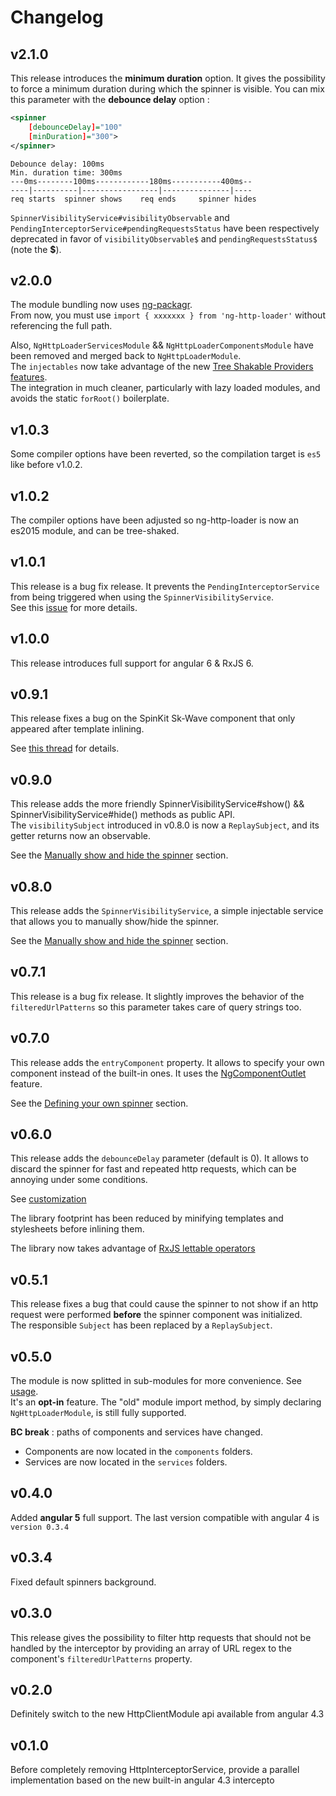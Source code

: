 # Changelog

## v2.1.0

This release introduces the **minimum duration** option. It gives the possibility to force a minimum duration during which the spinner is visible.
You can mix this parameter with the **debounce delay** option :

```xml
<spinner 
    [debounceDelay]="100"
    [minDuration]="300">
</spinner>
```

```
Debounce delay: 100ms
Min. duration time: 300ms
---0ms--------100ms------------180ms-----------400ms--
----|----------|-----------------|---------------|---- 
req starts  spinner shows    req ends     spinner hides
```

``SpinnerVisibilityService#visibilityObservable`` and ``PendingInterceptorService#pendingRequestsStatus`` have been respectively deprecated in favor of ``visibilityObservable$`` and ``pendingRequestsStatus$`` (note the **$**).

## v2.0.0

The module bundling now uses [ng-packagr](https://github.com/dherges/ng-packagr).  
From now, you must use ``import { xxxxxxx } from 'ng-http-loader'`` without referencing the full path.

Also, ``NgHttpLoaderServicesModule`` && ``NgHttpLoaderComponentsModule`` have been removed and merged back to ``NgHttpLoaderModule``.  
The ``injectables`` now take advantage of the new [Tree Shakable Providers features](https://blog.angular.io/version-6-of-angular-now-available-cc56b0efa7a4).  
The integration in much cleaner, particularly with lazy loaded modules, and avoids the static ``forRoot()`` boilerplate. 

## v1.0.3

Some compiler options have been reverted, so the compilation target is ``es5`` like before v1.0.2.

## v1.0.2

The compiler options have been adjusted so ng-http-loader is now an es2015 module, and can be tree-shaked.

## v1.0.1

This release is a bug fix release. It prevents the ``PendingInterceptorService`` from being triggered when using the ``SpinnerVisibilityService``.  
See this [issue](https://github.com/mpalourdio/ng-http-loader/issues/64) for more details.

## v1.0.0

This release introduces full support for angular 6 & RxJS 6.

## v0.9.1

This release fixes a bug on the SpinKit Sk-Wave component that only appeared after template inlining.

See [this thread](https://github.com/tobiasahlin/SpinKit/issues/139) for details.

## v0.9.0

This release adds the more friendly SpinnerVisibilityService#show() && SpinnerVisibilityService#hide() methods as public API.  
The ``visibilitySubject`` introduced in v0.8.0 is now a ``ReplaySubject``, and its getter returns now an observable.

See the [Manually show and hide the spinner](https://github.com/mpalourdio/ng-http-loader#manually-show-and-hide-the-spinner) section.

## v0.8.0

This release adds the ``SpinnerVisibilityService``, a simple injectable service that allows you to manually show/hide the spinner.

See the [Manually show and hide the spinner](https://github.com/mpalourdio/ng-http-loader#manually-show-and-hide-the-spinner) section.

## v0.7.1

This release is a bug fix release. It slightly improves the behavior of the ``filteredUrlPatterns`` so this parameter takes care of query strings too.

## v0.7.0

This release adds the ``entryComponent`` property. It allows to specify your own component instead of the built-in ones. It uses the [NgComponentOutlet](https://angular.io/api/common/NgComponentOutlet) feature.

See the [Defining your own spinner](https://github.com/mpalourdio/ng-http-loader#defining-your-own-spinner) section.

## v0.6.0

This release adds the ``debounceDelay`` parameter (default is 0). It allows to discard the spinner for fast and repeated http requests, which can be annoying under some conditions.

See [customization](https://github.com/mpalourdio/ng-http-loader#customizing-the-spinner)

The library footprint has been reduced by minifying templates and stylesheets before inlining them.

The library now takes advantage of [RxJS lettable operators](https://github.com/ReactiveX/rxjs/blob/master/doc/lettable-operators.md)

## v0.5.1

This release fixes a bug that could cause the spinner to not show if an http request were performed **before** the spinner component was initialized.  
The responsible ``Subject`` has been replaced by a ``ReplaySubject``.

## v0.5.0

The module is now splitted in sub-modules for more convenience. See [usage](https://github.com/mpalourdio/ng-http-loader#usage).  
It's an **opt-in** feature. The "old" module import method, by simply declaring ``NgHttpLoaderModule``, is still fully supported. 

**BC break** : paths of components and services have changed.
- Components are now located in the ``components`` folders.
- Services are now located in the ``services`` folders.

## v0.4.0

Added **angular 5** full support. The last version compatible with angular 4 is ``version 0.3.4``

## v0.3.4

Fixed default spinners background.

## v0.3.0

This release gives the possibility to filter http requests that should not be handled by the interceptor by providing an array of URL regex to the component's ``filteredUrlPatterns`` property.

## v0.2.0

Definitely switch to the new HttpClientModule api available from angular 4.3

## v0.1.0

Before completely removing HttpInterceptorService, provide a parallel implementation based on the new built-in angular 4.3 intercepto
